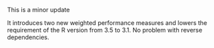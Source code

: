 This is a minor update

It introduces two new weighted performance measures and lowers the requirement of the R version from 3.5 to 3.1. No problem with reverse dependencies.
